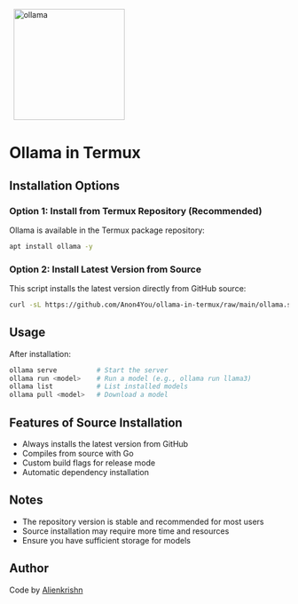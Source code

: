   <a href="https://ollama.com" />
    <img alt="ollama" height="200px" src="https://github.com/ollama/ollama/assets/3325447/0d0b44e2-8f4a-4e99-9b52-a5c1c741c8f7">
  </a>
</div>

# Ollama in Termux

## Installation Options

### Option 1: Install from Termux Repository (Recommended)
Ollama is available in the Termux package repository:

```bash
apt install ollama -y
```

### Option 2: Install Latest Version from Source
This script installs the latest version directly from GitHub source:

```bash
curl -sL https://github.com/Anon4You/ollama-in-termux/raw/main/ollama.sh | bash
```

## Usage
After installation:

```bash
ollama serve          # Start the server
ollama run <model>    # Run a model (e.g., ollama run llama3)
ollama list           # List installed models
ollama pull <model>   # Download a model
```

## Features of Source Installation
- Always installs the latest version from GitHub
- Compiles from source with Go
- Custom build flags for release mode
- Automatic dependency installation

## Notes
- The repository version is stable and recommended for most users
- Source installation may require more time and resources
- Ensure you have sufficient storage for models

## Author
Code by [Alienkrishn](https://github.com/Anon4You)

